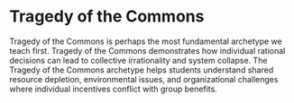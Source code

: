 # Tragedy of the Commons

Tragedy of the Commons is perhaps the most fundamental archetype we teach first. 
Tragedy of the Commons demonstrates how individual rational decisions can lead to 
collective irrationality and system collapse. The Tragedy of the Commons archetype 
helps students understand shared resource depletion, environmental issues, and organizational 
challenges where individual incentives conflict with group benefits.

